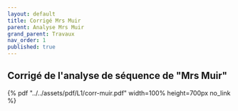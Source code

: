 ```yaml
---
layout: default
title: Corrigé Mrs Muir
parent: Analyse Mrs Muir
grand_parent: Travaux
nav_order: 1
published: true
---
```

## Corrigé de l'analyse de séquence de "Mrs Muir"

{% pdf "../../assets/pdf/L1/corr-muir.pdf" width=100% height=700px no_link %}